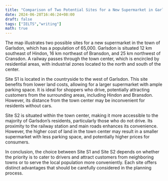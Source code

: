 ```yaml
---
title: "Comparison of Two Potential Sites for a New Supermarket in Garlsdon"
date: 2024-06-28T16:46:24+08:00
draft: false
tags: ["IELTS","writing"]
math: true
---
```


The map illustrates two possible sites for a new supermarket in the town of Garlsdon, which has a population of 65,000. Garlsdon is situated 12 km southeast of Hindon, 16 km northeast of Bransdon, and 25 km northwest of Cransdon. A railway passes through the town center, which is encircled by residential areas, with industrial zones located to the north and south of the center.

Site S1 is located in the countryside to the west of Garlsdon. This site benefits from lower land costs, allowing for a larger supermarket with ample parking space. It is ideal for shoppers who drive, potentially attracting customers from the surrounding areas, including Hindon and Bransdon. However, its distance from the town center may be inconvenient for residents without cars.

Site S2 is situated within the town center, making it more accessible to the majority of Garlsdon’s residents, particularly those who do not drive. Its proximity to the railway station and main roads enhances its convenience. However, the higher cost of land in the town center may result in a smaller supermarket with less parking space, and potentially higher prices for consumers.

In conclusion, the choice between Site S1 and Site S2 depends on whether the priority is to cater to drivers and attract customers from neighboring towns or to serve the local population more conveniently. Each site offers distinct advantages that should be carefully considered in the planning process.

